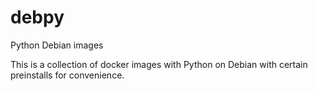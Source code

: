 # debpy
Python Debian images

This is a collection of docker images with Python on Debian with certain preinstalls for convenience.
